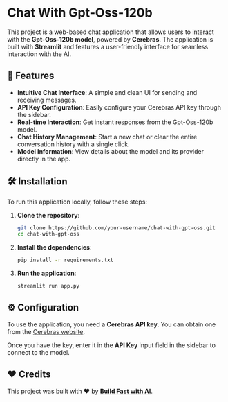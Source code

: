 # Chat With Gpt-Oss-120b

This project is a web-based chat application that allows users to interact with the **Gpt-Oss-120b model**, powered by **Cerebras**. The application is built with **Streamlit** and features a user-friendly interface for seamless interaction with the AI.

## 🚀 Features

- **Intuitive Chat Interface**: A simple and clean UI for sending and receiving messages.
- **API Key Configuration**: Easily configure your Cerebras API key through the sidebar.
- **Real-time Interaction**: Get instant responses from the Gpt-Oss-120b model.
- **Chat History Management**: Start a new chat or clear the entire conversation history with a single click.
- **Model Information**: View details about the model and its provider directly in the app.

## 🛠️ Installation

To run this application locally, follow these steps:

1. **Clone the repository**:
   ```bash
   git clone https://github.com/your-username/chat-with-gpt-oss.git
   cd chat-with-gpt-oss
   ```

2. **Install the dependencies**:
   ```bash
   pip install -r requirements.txt
   ```

3. **Run the application**:
   ```bash
   streamlit run app.py
   ```

## ⚙️ Configuration

To use the application, you need a **Cerebras API key**. You can obtain one from the [Cerebras website](https://cerebras.ai/models).

Once you have the key, enter it in the **API Key** input field in the sidebar to connect to the model.

## ❤️ Credits

This project was built with ❤️ by [**Build Fast with AI**](https://buildfastwithai.com/genai-course).



